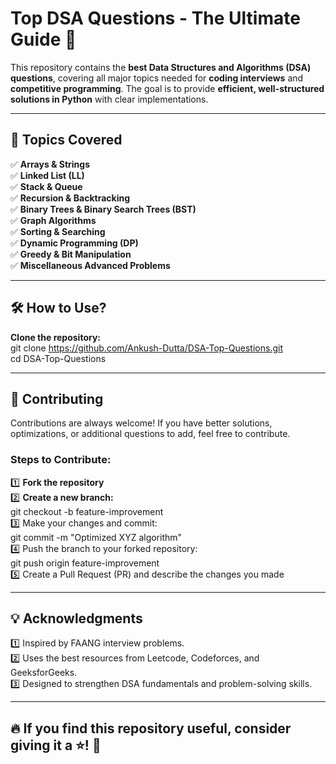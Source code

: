 # **Top DSA Questions - The Ultimate Guide 🚀**

This repository contains the **best Data Structures and Algorithms (DSA) questions**, covering all major topics needed for **coding interviews** and **competitive programming**. The goal is to provide **efficient, well-structured solutions in Python** with clear implementations.  

---

## **📌 Topics Covered**
✅ **Arrays & Strings**  
✅ **Linked List (LL)**  
✅ **Stack & Queue**  
✅ **Recursion & Backtracking**  
✅ **Binary Trees & Binary Search Trees (BST)**  
✅ **Graph Algorithms**  
✅ **Sorting & Searching**  
✅ **Dynamic Programming (DP)**  
✅ **Greedy & Bit Manipulation**  
✅ **Miscellaneous Advanced Problems**  

---

## **🛠️ How to Use?**  

**Clone the repository:**  
git clone https://github.com/Ankush-Dutta/DSA-Top-Questions.git<br>
cd DSA-Top-Questions

---

## **🤝 Contributing**  

Contributions are always welcome! If you have better solutions, optimizations, or additional questions to add, feel free to contribute.  

### **Steps to Contribute:**  
1️⃣ **Fork the repository**  
2️⃣ **Create a new branch:**  
git checkout -b feature-improvement<br>
3️⃣ Make your changes and commit:
<br>git commit -m "Optimized XYZ algorithm"<br>
4️⃣ Push the branch to your forked repository:<br>
git push origin feature-improvement<br>
5️⃣ Create a Pull Request (PR) and describe the changes you made

---

## **💡 Acknowledgments**

1️⃣ Inspired by FAANG interview problems.<br>
2️⃣ Uses the best resources from Leetcode, Codeforces, and GeeksforGeeks.<br>
3️⃣ Designed to strengthen DSA fundamentals and problem-solving skills.<br>

---

## **🔥 If you find this repository useful, consider giving it a ⭐! 🚀**



